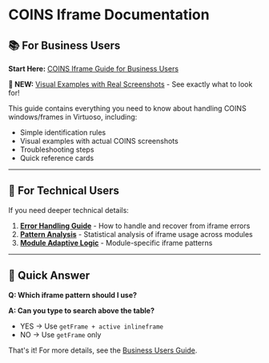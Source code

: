 # COINS Iframe Documentation

## 📚 For Business Users

**Start Here:** [COINS Iframe Guide for Business Users](./COINS_IFRAME_GUIDE_FOR_BUSINESS_USERS.md)

**📸 NEW:** [Visual Examples with Real Screenshots](./COINS_IFRAME_VISUAL_EXAMPLES.md) - See exactly what to look for!

This guide contains everything you need to know about handling COINS windows/frames in Virtuoso, including:
- Simple identification rules
- Visual examples with actual COINS screenshots
- Troubleshooting steps
- Quick reference cards

---

## 🔧 For Technical Users

If you need deeper technical details:

1. **[Error Handling Guide](./COINS_IFRAME_ERROR_HANDLING_GUIDE.md)** - How to handle and recover from iframe errors
2. **[Pattern Analysis](./COINS_IFRAME_PATTERN_ANALYSIS.md)** - Statistical analysis of iframe usage across modules
3. **[Module Adaptive Logic](./COINS_MODULE_ADAPTIVE_LOGIC.md)** - Module-specific iframe patterns

---

## 🎯 Quick Answer

**Q: Which iframe pattern should I use?**

**A: Can you type to search above the table?**
- YES → Use `getFrame + active inlineframe`
- NO → Use `getFrame` only

That's it! For more details, see the [Business Users Guide](./COINS_IFRAME_GUIDE_FOR_BUSINESS_USERS.md).